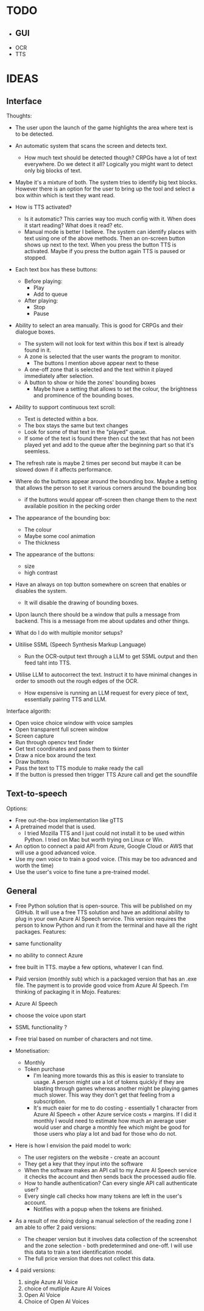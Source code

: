 # TODO

- GUI
  - 
- OCR
- TTS



# IDEAS

## Interface
Thoughts:
- The user upon the launch of the game highlights the area where text is to be detected.
- An automatic system that scans the screen and detects text.
    - How much text should be detected though? CRPGs have a lot of text everywhere. Do we detect it all? Logically you might want to detect only big blocks of text.
- Maybe it's a mixture of both. The system tries to identify big text blocks. However there is an option for the user to bring up the tool and select a box within which is text they want read.
- How is TTS activated?
    - Is it automatic? This carries way too much config with it. When does it start reading? What does it read? etc. 
    - Manual mode is better I believe. The system can identify places with text using one of the above methods. Then an on-screen button shows up next to the text. When you press the button TTS is activated. Maybe if you press the button again TTS is paused or stopped.

- Each text box has these buttons:
    - Before playing:
        - Play
        - Add to queue
    - After playing:
        - Stop
        - Pause

- Ability to select an area manually. This is good for CRPGs and their dialogue boxes. 
    - The system will not look for text within this box if text is already found in it.
    - A zone is selected that the user wants the program to monitor.
        - The buttons I mention above appear next to these
    - A one-off zone that is selected and the text within it played immediately after selection.
    - A button to show or hide the zones' bounding boxes
        - Maybe have a setting that allows to set the colour, the brightness and prominence of the bounding boxes.
- Ability to support continuous text scroll:
    - Text is detected within a box. 
    - The box stays the same but text changes
    - Look for some of that text in the "played" queue.
    - If some of the text is found there then cut the text that has not been played yet and add to the queue after the beginning part so that it's seemless.
- The refresh rate is maybe 2 times per second but maybe it can be slowed down if it affects performance.
- Where do the buttons appear around the bounding box. Maybe a setting that allows the person to set it various corners around the bounding box
    - if the buttons would appear off-screen then change them to the next available position in the pecking order
- The appearance of the bounding box:
    - The colour
    - Maybe some cool animation
    - The thickness
- The appearance of the buttons:
    - size
    - high contrast
- Have an always on top button somewhere on screen that enables or disables the system.
    - It will disable the drawing of bounding boxes.
- Upon launch there should be a window that pulls a message from backend. This is a message from me about updates and other things.
- What do I do with multiple monitor setups?
- Uitilise SSML (Speech Synthesis Markup Language)
  - Run the OCR-output text through a LLM to get SSML output and then feed taht into TTS.
- Utilise LLM to autocorrect the text. Instruct it to have minimal changes in order to smooth out the rough edges of the OCR.
  - How expensive is running an LLM request for every piece of text, essentially pairing TTS and LLM.

Interface algorith:
- Open voice choice window with voice samples
- Open transparent full screen window
- Screen capture
- Run through opencv text finder
- Get text coordinates and pass them to tkinter
- Draw a nice box around the text
- Draw buttons
- Pass the text to TTS module to make ready the call
- If the button is pressed then trigger TTS Azure call and get the soundfile





## Text-to-speech
Options:
- Free out-the-box implementation like gTTS
- A pretrained model that is used.
    - I tried Mozilla TTS and I just could not install it to be used within Python. I tried on Mac but worth trying on Linux or Win.
- An option to connect a paid API from Azure, Google Cloud or AWS that will use a good advanced voice.
- Use my own voice to train a good voice. (This may be too advanced and worth the time)
- Use the user's voice to fine tune a pre-trained model.





## General 

- Free Python solution that is open-source. This will be published on my GitHub. It will use a free TTS solution and have an additional ability to plug in your own Azure AI Speech service. This version requires the person to know Python and run it from the terminal and have all the right packages.
Features:
- same functionality
- no ability to connect Azure
- free built in TTS. maybe a few options, whatever I can find.


- Paid version (monthly sub) which is a packaged version that has an .exe file. The payment is to provide good voice from Azure AI Speech. I'm thinking of packaging it in Mojo.
Features:
- Azure AI Speech
- choose the voice upon start
- SSML functionality ?
- Free trial based on number of characters and not time.
- Monetisation:
    - Monthly
    - Token purchase
        - I'm leaning more towards this as this is easier to translate to usage. A person might use a lot of tokens quickly if they are blasting through games whereas another might be playing games much slower. This way they don't get that feeling from a subscription.
        - It's much eaier for me to do costing - essentially 1 character from Azure AI Speech + other Azure service costs + margins. If I did it monthly I would need to estimate how much an average user would user and charge a monthly fee which might be good for those users who play a lot and bad for those who do not.
- Here is how I envision the paid model to work:
    - The user registers on the website - create an account
    - They get a key that they input into the software
    - When the software makes an API call to my Azure AI Speech service it checks the account and then sends back the processed audio file.
    - How to handle authentication? Can every single API call authenticate user?
    - Every single call checks how many tokens are left in the user's account.
        - Notifies with a popup when the tokens are finished.
- As a result of me doing doing a manual selection of the reading zone I am able to offer 2 paid versions:
    - The cheaper version but it involves data collection of the screenshot and the zone selection - both predetermined and one-off. I will use this data to train a text identification model.
    - The full price version that does not collect this data.
- 4 paid versions:
  1. single Azure AI Voice
  2. choice of mutliple Azure AI Voices
  3. Open AI Voice
  4. Choice of Open AI Voices